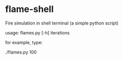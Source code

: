 flame-shell
===========

Fire simulation in shell terminal (a simple python script)

usage: flames.py [-h] iterations

for example, type:

./flames.py 100


